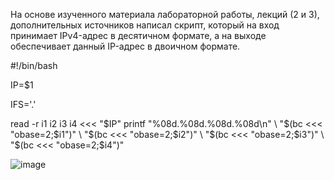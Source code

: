На основе изученного материала лабораторной работы, лекций (2 и 3), дополнительных источников написал скрипт, который на вход принимает IPv4-адрес в десятичном формате, а на выходе обеспечивает данный IP-адрес в двоичном формате.

#!/bin/bash

IP=$1

IFS='.' 

read -r i1 i2 i3 i4 <<< "$IP"
printf "%08d.%08d.%08d.%08d\n" \
    "$(bc <<< "obase=2;$i1")" \
    "$(bc <<< "obase=2;$i2")" \
    "$(bc <<< "obase=2;$i3")" \
    "$(bc <<< "obase=2;$i4")"



![image](https://github.com/user-attachments/assets/f6699d04-c25c-4610-bcb3-a9c26cd8378a)

